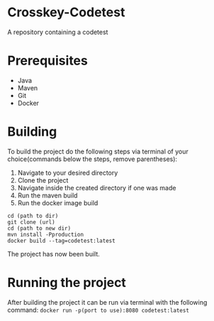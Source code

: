 # Crosskey-Codetest
A repository containing a codetest

# Prerequisites
- Java
- Maven
- Git
- Docker

# Building
To build the project do the following steps via terminal of your choice(commands below the steps, remove parentheses):

1. Navigate to your desired directory
2. Clone the project
3. Navigate inside the created directory if one was made
4. Run the maven build
5. Run the docker image build

```
cd (path to dir)
git clone (url)
cd (path to new dir)
mvn install -Pproduction
docker build --tag=codetest:latest
```

The project has now been built.

# Running the project
After building the project it can be run via terminal with the following command:
```docker run -p(port to use):8080 codetest:latest```
